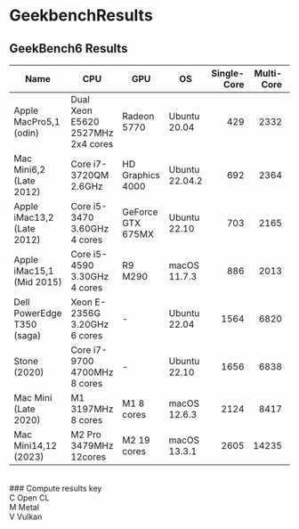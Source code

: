 # GeekbenchResults
## GeekBench6 Results

| Name | CPU | GPU | OS | Single-Core | Multi-Core | Compute |
| ---- | --- | --- | --- | -------: | --------: | ---------:|
| Apple MacPro5,1 (odin) | Dual Xeon E5620 2527MHz 2x4 cores | Radeon 5770 | Ubuntu 20.04 | 429 | 2332 | - |
| Mac Mini6,2 (Late 2012) | Core i7-3720QM 2.6GHz  | HD Graphics 4000 | Ubuntu 22.04.2 | 692 | 2364 | 1208 V |
| Apple iMac13,2  (Late 2012) | Core i5-3470 3.60GHz 4 cores | GeForce GTX 675MX | Ubuntu 22.10 | 703 | 2165 | 9423 C |
| Apple iMac15,1 (Mid 2015) | Core i5-4590 3.30GHz 4 cores | R9 M290 | macOS 11.7.3 | 886 | 2013 | 24502 M |
| Dell PowerEdge T350 (saga) | Xeon E-2356G 3.20GHz 6 cores | - | Ubuntu 22.04 | 1564 | 6820 | - |
| Stone (2020) | Core i7-9700 4700MHz 8 cores | - | Ubuntu 22.10 | 1656 | 6838 | - |
| Mac Mini (Late 2020) | M1 3197MHz 8 cores | M1 8 cores | macOS 12.6.3 | 2124 | 8417 | 27527 M |
| Mac Mini14,12 (2023) | M2 Pro 3479MHz 12cores | M2 19 cores | macOS 13.3.1 | 2605 | 14235 | 79724 M | 

<br>
### Compute results key <br>
C Open CL <br>
M Metal <br>
V Vulkan <br>
